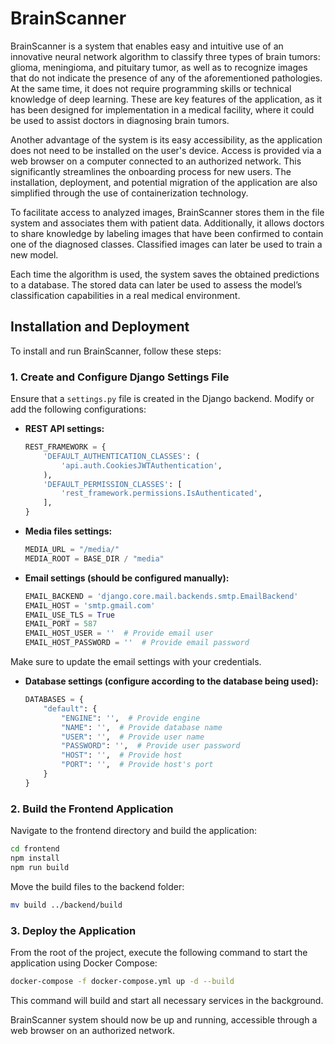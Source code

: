 # BrainScanner

BrainScanner is a system that enables easy and intuitive use of an innovative neural network algorithm to classify three types of brain tumors: glioma, meningioma, and pituitary tumor, as well as to recognize images that do not indicate the presence of any of the aforementioned pathologies. At the same time, it does not require programming skills or technical knowledge of deep learning. These are key features of the application, as it has been designed for implementation in a medical facility, where it could be used to assist doctors in diagnosing brain tumors.

Another advantage of the system is its easy accessibility, as the application does not need to be installed on the user's device. Access is provided via a web browser on a computer connected to an authorized network. This significantly streamlines the onboarding process for new users. The installation, deployment, and potential migration of the application are also simplified through the use of containerization technology.

To facilitate access to analyzed images, BrainScanner stores them in the file system and associates them with patient data. Additionally, it allows doctors to share knowledge by labeling images that have been confirmed to contain one of the diagnosed classes. Classified images can later be used to train a new model.

Each time the algorithm is used, the system saves the obtained predictions to a database. The stored data can later be used to assess the model’s classification capabilities in a real medical environment.
## Installation and Deployment

To install and run BrainScanner, follow these steps:

### 1. Create and Configure Django Settings File

Ensure that a `settings.py` file is created in the Django backend. Modify or add the following configurations:

- **REST API settings:**

  ```python
  REST_FRAMEWORK = {
      'DEFAULT_AUTHENTICATION_CLASSES': (
          'api.auth.CookiesJWTAuthentication',
      ),
      'DEFAULT_PERMISSION_CLASSES': [
          'rest_framework.permissions.IsAuthenticated',
      ],
  }
  ```

- **Media files settings:**

  ```python
  MEDIA_URL = "/media/"
  MEDIA_ROOT = BASE_DIR / "media"
  ```

- **Email settings (should be configured manually):**

  ```python
  EMAIL_BACKEND = 'django.core.mail.backends.smtp.EmailBackend'
  EMAIL_HOST = 'smtp.gmail.com'
  EMAIL_USE_TLS = True
  EMAIL_PORT = 587
  EMAIL_HOST_USER = ''  # Provide email user
  EMAIL_HOST_PASSWORD = ''  # Provide email password
  ```

Make sure to update the email settings with your credentials.

- **Database settings (configure according to the database being used):**
  ```python
  DATABASES = {
      "default": {
          "ENGINE": '',  # Provide engine
          "NAME": '',  # Provide database name
          "USER": '',  # Provide user name
          "PASSWORD": '',  # Provide user password
          "HOST": '',  # Provide host
          "PORT": '',  # Provide host's port
      }
  }
  ```

### 2. Build the Frontend Application

Navigate to the frontend directory and build the application:

```sh
cd frontend
npm install
npm run build
```

Move the build files to the backend folder:

```sh
mv build ../backend/build
```

### 3. Deploy the Application

From the root of the project, execute the following command to start the application using Docker Compose:

```sh
docker-compose -f docker-compose.yml up -d --build
```

This command will build and start all necessary services in the background.

BrainScanner system should now be up and running, accessible through a web browser on an authorized network.
